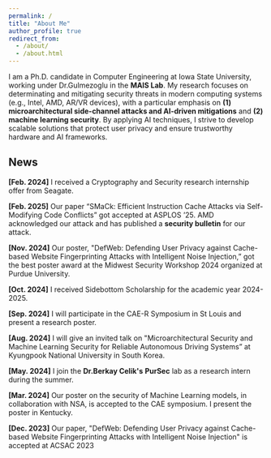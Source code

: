 ```yaml
---
permalink: /
title: "About Me"
author_profile: true
redirect_from: 
  - /about/
  - /about.html
---
```

I am a Ph.D. candidate in Computer Engineering at Iowa State University, working under Dr.Gulmezoglu in the <a href="https://www.ece.iastate.edu/bgulmez" style="text-decoration: none;"><b>MAIS Lab</b></a>. My research focuses on determinating and mitigating security threats in modern computing systems (e.g., Intel, AMD, AR/VR devices), with a particular emphasis on **(1) microarchitectural side-channel attacks and AI-driven mitigations** and **(2) machine learning security**. By applying AI techniques, I strive to develop scalable solutions that protect user privacy and ensure trustworthy hardware and AI frameworks. 

<!--
Prior to joining Iowa State, I worked as an Assistant Manager in the ICT Infrastructure Strategy and Planning Team at South Korea’s South Korea’s National Information Society Agency (<a href="https://eng.nia.or.kr/site/nia_eng/main.do" style="text-decoration: none;"><b>NIA</b></a>).
-->

 <!-- News
======
-->

News
------
**[Feb. 2024]** I received a Cryptography and Security research internship offer from Seagate.<br/>

**[Feb. 2025]** Our paper “SMaCk: Efficient Instruction Cache Attacks via Self-Modifying Code Conflicts” got accepted at ASPLOS ’25. AMD acknowledged our attack and has published a <a href="https://www.amd.com/en/resources/product-security/bulletin/amd-sb-7024.html" style="text-decoration: none;"><b>security bulletin</b></a> for our attack.<br/>

**[Nov. 2024]** Our poster, "DefWeb: Defending User Privacy against Cache-based Website Fingerprinting Attacks with Intelligent Noise Injection,” got the best poster award at the Midwest Security Workshop 2024 organized at Purdue University.<br/>

**[Oct. 2024]** I received Sidebottom Scholarship for the academic year 2024-2025.<br/>

**[Sep. 2024]** I will participate in the CAE-R Symposium in St Louis and present a research poster.<br/>

**[Aug. 2024]** I will give an invited talk on "Microarchitectural Security and Machine Learning Security for Reliable Autonomous Driving Systems” at Kyungpook National University in South Korea.<br/>

**[May. 2024]** I join the  <a href="https://beerkay.github.io/" style="text-decoration: none;"><b>Dr.Berkay Celik's</b></a> <a href="https://pursec.cs.purdue.edu/" style="text-decoration: none;"><b>PurSec</b></a> lab as a research intern during the summer. <br/>

**[Mar. 2024]** Our poster on the security of Machine Learning models, in collaboration with NSA, is accepted to the CAE symposium. I present the poster in Kentucky. <br/>

**[Dec. 2023]** Our paper, "DefWeb: Defending User Privacy against Cache-based Website Fingerprinting Attacks with Intelligent Noise Injection" is accepted at ACSAC 2023 <br/>
